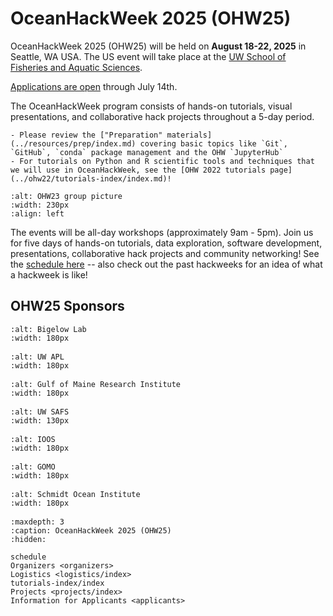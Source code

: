 # OceanHackWeek 2025 (OHW25)

OceanHackWeek 2025 (OHW25) will be held on **August 18-22, 2025** in Seattle, WA USA. The US event will take place at the [UW School of Fisheries and Aquatic Sciences](https://fish.uw.edu/).

[Applications are open](https://docs.google.com/forms/d/1Mb72g93TySkyG_ls1Ql_wGEgynbUTI1YF_QJm4Mivv0/viewform?edit_requested=true) through July 14th.

The OceanHackWeek program consists of hands-on tutorials, visual presentations, and collaborative hack projects throughout a 5-day period.

```{admonition} Technical preparations and background for OceanHackWeek!
- Please review the ["Preparation" materials](../resources/prep/index.md) covering basic topics like `Git`, `GitHub`, `conda` package management and the OHW `JupyterHub`
- For tutorials on Python and R scientific tools and techniques that we will use in OceanHackWeek, see the [OHW 2022 tutorials page](../ohw22/tutorials-index/index.md)!
```

```{image} ../assets/images/ohw_hacking/ohw23-group-pic.jpeg
:alt: OHW23 group picture
:width: 230px
:align: left
```

The events will be all-day workshops (approximately 9am - 5pm). Join us for five days of hands-on tutorials, data exploration, software development, presentations, collaborative hack projects and community networking! See the [schedule here](schedule.md) -- also check out the past hackweeks for an idea of what a hackweek is like!

<!-- ```{admonition} UPDATE THIS INFORMATION TO OHW25 CONTEXT!!
:class: important
- See the [ohw23 index page](../ohw23) as a template to content for this page, though the parts about the hybrid nature don't apply
- Will you list the Australia event here, too?
- Remove the admonition box below if applications for volunteers have closed
``` -->



## OHW25 Sponsors

<div class="row">
  <div class="col-4" style="margin-bottom: 1rem">

  ```{image} ../assets/images/BigelowLabs.png
  :alt: Bigelow Lab
  :width: 180px
  ```

  </div>
  <div class="col-4" style="margin-bottom: 1rem">

  ```{image} ../assets/images/apl_logo_blue.jpg
  :alt: UW APL
  :width: 180px
  ```

  </div>
  <div class="col-4" style="margin-bottom: 1rem">

  ```{image} ../assets/images/logos/GMRI.png
  :alt: Gulf of Maine Research Institute
  :width: 180px
  ```

  </div>
</div>

<div class="row">
  <div class="col-4" style="margin-bottom: 1rem">

  ```{image} ../assets/images/logos/UW-SAFS.png
  :alt: UW SAFS
  :width: 130px
  ```

  </div>

  <div class="col-4" style="margin-bottom: 1rem">

  ```{image} ../assets/images/ioos_logo.jpg
  :alt: IOOS
  :width: 180px
  ```

  </div>
  <div class="col-4" style="margin-bottom: 1rem">

  ```{image} ../assets/images/logos/GOMO_Horizontal_Lockup_Logo_in_Blue.png
  :alt: GOMO
  :width: 180px
  ```

  </div>
  <div class="col-4" style="margin-bottom: 1rem">

  ```{image} ../assets/images/logos/SOI-Logo-fullcolor-brand-V3.jpg
  :alt: Schmidt Ocean Institute
  :width: 180px
  ```

  </div>
</div>



```{toctree}
:maxdepth: 3
:caption: OceanHackWeek 2025 (OHW25)
:hidden:

schedule
Organizers <organizers>
Logistics <logistics/index>
tutorials-index/index
Projects <projects/index>
Information for Applicants <applicants>
```
